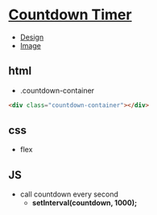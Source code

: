 # [Countdown Timer](https://www.youtube.com/watch?v=dtKciwk_si4&t=24s)

* [Design](https://www.uidesigndaily.com/)
* [Image](https://unsplash.com/)

## html

* .countdown-container

```html
<div class="countdown-container"></div>
```

## css

* flex

## JS

* call countdown every second
  * **setInterval(countdown, 1000);**
  